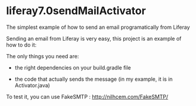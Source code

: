 # liferay7.0sendMailActivator
The simplest example of how to send an email programatically from Liferay

Sending an email from Liferay is very easy, this project is an example of how to do it:

The only things you need are:

* the right dependencies on your build.gradle file

* the code that actually sends the message (in my example, it is in Activator.java)


To test it, you can use FakeSMTP : http://nilhcem.com/FakeSMTP/


